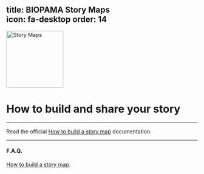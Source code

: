 
title: BIOPAMA Story Maps   
icon: fa-desktop
order: 14
---
<img src="{{ 'assets/images/docs/biopama-stories.png' | relative_url }}" alt="Story Maps" style="width:150px!important;"/>
<h1>How to build and share your story </h1>
<hr></hr>

Read the official <a href="https://docs.google.com/presentation/d/1NAOKie3p_cWCj1eRcFhlgF1EVeQlH6YJ7yFRmK3E614/edit?usp=sharing" target="_blank">How to build a story map</a> documentation</a>.
<hr></hr>

<h4>F.A.Q.</h4>
<a href="https://docs.google.com/presentation/d/1NAOKie3p_cWCj1eRcFhlgF1EVeQlH6YJ7yFRmK3E614/edit?usp=sharing" target="_blank">How to build a story map</a>.


